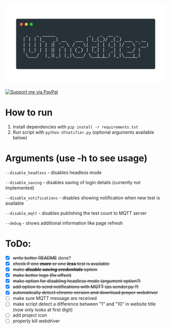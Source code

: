 ![logo](logo.png)

<a href="https://www.paypal.com/donate?hosted_button_id=VKCHVWUV48STE" target="_blank">
<img src="https://janbeta.net/wp-content/uploads/2020/06/Paypal-Donate.png" alt="Support me via PayPal" title="PayPal – The safer, easier way to pay online!" border="0" width="20%" height="20%" />
</a>

# How to run
1. Install dependencies with `pip install -r requirements.txt`
2. Run script with `python UTnotifier.py` (optional arguments available below)

# Arguments (use -h to see usage)
`--disable_headless` - disables headless mode

`--disable_saving` - disables saving of login details (currently not implemented)

`--disable_notifications` - disables showing notification when new test is available

`--disable_mqtt` - disables publishing the test count to MQTT server

`--debug` - shows additional information like page refresh

# ToDo:
- [x] ~~write better README~~ done?
- [x] ~~check if one ***more*** or one ***less*** test is available~~
- [x] ~~make ***disable saving credentials*** option~~
- [x] ~~make better logo (fix offset)~~
- [x] ~~make option for disabling headless mode (argument option?)~~
- [x] ~~add option to send notifications with MQTT (as sender.py ?)~~
- [x] ~~automatically detect chrome version and download proper webdriver~~
- [ ] make sure MQTT message are received
- [ ] make script detect a difference between "1" and "10" in website title (now only looks at first digit)
- [ ] add project icon
- [ ] properly kill webdriver

